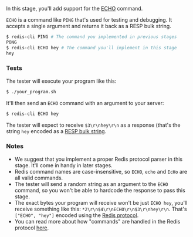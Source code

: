 In this stage, you'll add support for the [ECHO](https://redis.io/commands/echo) command.

`ECHO` is a command like `PING` that's used for testing and debugging. It accepts a single argument and returns it back as a
RESP bulk string.

```bash
$ redis-cli PING # The command you implemented in previous stages
PONG
$ redis-cli ECHO hey # The command you'll implement in this stage
hey
```

### Tests

The tester will execute your program like this:

```bash
$ ./your_program.sh
```

It'll then send an `ECHO` command with an argument to your server:

```bash
$ redis-cli ECHO hey
```

The tester will expect to receive `$3\r\nhey\r\n` as a response (that's the string `hey` encoded as a [RESP bulk string](https://redis.io/docs/latest/develop/reference/protocol-spec/#bulk-strings).

### Notes

- We suggest that you implement a proper Redis protocol parser in this stage. It'll come in handy in later stages.
- Redis command names are case-insensitive, so `ECHO`, `echo` and `EcHo` are all valid commands.
- The tester will send a random string as an argument to the `ECHO` command, so you won't be able to hardcode the response to pass this stage.
- The exact bytes your program will receive won't be just `ECHO hey`, you'll receive something like this: `*2\r\n$4\r\nECHO\r\n$3\r\nhey\r\n`. That's
  `["ECHO", "hey"]` encoded using the [Redis protocol](https://redis.io/docs/latest/develop/reference/protocol-spec/).
- You can read more about how "commands" are handled in the Redis protocol [here](https://redis.io/docs/latest/develop/reference/protocol-spec/#sending-commands-to-a-redis-server).